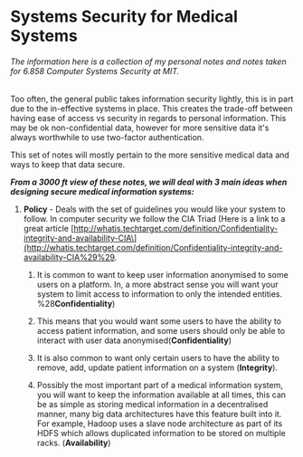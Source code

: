 # Systems Security for Medical Systems

###### The information here is a collection of my personal notes and notes taken for 6.858 Computer Systems Security at MIT.

Too often, the general public takes information security lightly, this is in part due to the in-effective systems in place. This creates the trade-off between having ease of access vs security in regards to personal information. This may be ok non-confidential data, however for more sensitive data it's always worthwhile to use two-factor authentication.

This set of notes will mostly pertain to the more sensitive medical data and ways to keep that data secure.

_**From a 3000 ft view of these notes, we will deal with 3 main ideas when designing secure medical information systems:**_

1. **Policy** - Deals with the set of guidelines you would like your system to follow. In computer security we follow the CIA Triad \(Here is a link to a great article [http://whatis.techtarget.com/definition/Confidentiality-integrity-and-availability-CIA\](http://whatis.techtarget.com/definition/Confidentiality-integrity-and-availability-CIA%29%29.  
   1. It is common to want to keep user information anonymised to some users on a platform. In, a more abstract sense you will want your system to limit access to information to only the intended entities. %28**Confidentiality**\)

   1. This means that you would want some users to have the ability to access patient information, and some users should only be able to interact with user data anonymised\(**Confidentiality**\)

   2. It is also common to want only certain users to have the ability to remove, add, update patient information on a system \(**Integrity**\).

   3. Possibly the most important part of a medical information system, you will want to keep the information available at all times, this can be as simple as storing medical information in a decentralised manner, many big data architectures have this feature built into it. For example, Hadoop uses a slave node architecture as part of its HDFS which allows duplicated information to be stored on multiple racks. \(**Availability**\)



